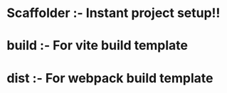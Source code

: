 # Scaffolder :- Instant project setup!!

# build :- For vite build template

# dist :- For webpack build template
